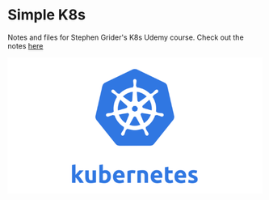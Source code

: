 # Simple K8s
Notes and files for Stephen Grider's K8s Udemy course. Check out the notes [here](./cheatsheet.md)

![kubernetes_logo](./kubernetes_logo.png)